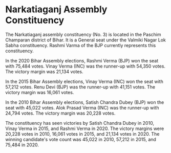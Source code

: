 # Narkatiaganj Assembly Constituency

The Narkatiaganj assembly constituency (No. 3) is located in the Paschim Champaran district of Bihar. It is a General seat under the Valmiki Nagar Lok Sabha constituency. Rashmi Varma of the BJP currently represents this constituency.

In the 2020 Bihar Assembly elections, Rashmi Verma (BJP) won the seat with 75,484 votes. Vinay Verma (INC) was the runner-up with 54,350 votes. The victory margin was 21,134 votes.

In the 2015 Bihar Assembly elections, Vinay Verma (INC) won the seat with 57,212 votes. Renu Devi (BJP) was the runner-up with 41,151 votes. The victory margin was 16,061 votes.

In the 2010 Bihar Assembly elections, Satish Chandra Dubey (BJP) won the seat with 45,022 votes. Alok Prasad Verma (INC) was the runner-up with 24,794 votes. The victory margin was 20,228 votes.

The constituency has seen victories by Satish Chandra Dubey in 2010, Vinay Verma in 2015, and Rashmi Verma in 2020. The victory margins were 20,228 votes in 2010, 16,061 votes in 2015, and 21,134 votes in 2020. The winning candidate's vote count was 45,022 in 2010, 57,212 in 2015, and 75,484 in 2020.
